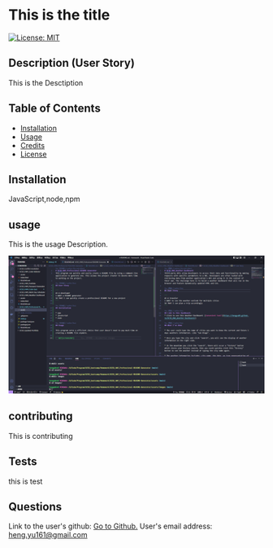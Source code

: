 # This is the title
[![License: MIT](https://img.shields.io/badge/License-MIT-yellow.svg)](https://opensource.org/licenses/MIT)

## Description (User Story)

This is the Desctiption

## Table of Contents 

- [Installation](#installation)
- [Usage](#usage)
- [Credits](#credits)
- [License](#license)

## Installation
JavaScript,node,npm

## usage
This is the usage Description.

![screenshot](./assets/images/screenshot1.png)

## contributing
This is contributing

## Tests
this is test

## Questions
Link to the user's github: [Go to Github.](github.com/hengyu89)
User's email address: heng.yu161@gmail.com
